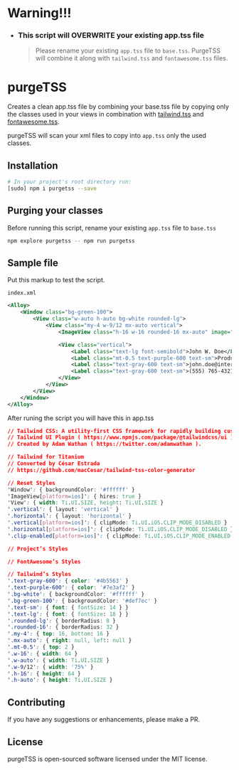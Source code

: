 # Warning!!!
- ### This script will OVERWRITE your existing app.tss file
  > Please rename your existing `app.tss` file to `base.tss`. PurgeTSS will combine it along with `tailwind.tss` and `fontawesome.tss` files.

# purgeTSS
Creates a clean app.tss file by combining your base.tss file by copying only the classes used in your views in combination with [tailwind.tss](https://github.com/macCesar/tailwind-tss-color-generator/blob/master/app.tss) and [fontawesome.tss](https://github.com/macCesar/tailwind-tss-color-generator/blob/master/fontawesome.tss).

purgeTSS will scan your xml files to copy into `app.tss` only the used classes.

## Installation
```bash
# In your project's root directory run:
[sudo] npm i purgetss --save
```

## Purging your classes
Before running this script, rename your existing `app.tss` file to `base.tss`
```bash
npm explore purgetss -- npm run purgetss
```

## Sample file
Put this markup to test the script.

`index.xml`
```xml
<Alloy>
	<Window class="bg-green-100">
		<View class="w-auto h-auto bg-white rounded-lg">
			<View class="my-4 w-9/12 mx-auto vertical">
				<ImageView class="h-16 w-16 rounded-16 mx-auto" image="https://randomuser.me/api/portraits/men/43.jpg" />

				<View class="vertical">
					<Label class="text-lg font-semibold">John W. Doe</Label>
					<Label class="mt-0.5 text-purple-600 text-sm">Product Engineer</Label>
					<Label class="text-gray-600 text-sm">john.doe@internet.com</Label>
					<Label class="text-gray-600 text-sm">(555) 765-4321</Label>
				</View>
			</View>
		</View>
	</Window>
</Alloy>
```

After runing the script you will have this in app.tss
```css
// Tailwind CSS: A utility-first CSS framework for rapidly building custom designs. ( https://tailwindcss.com )
// Tailwind UI Plugin ( https://www.npmjs.com/package/@tailwindcss/ui ).
// Created by Adam Wathan ( https://twitter.com/adamwathan ).

// Tailwind for Titanium
// Converted by César Estrada
// https://github.com/macCesar/tailwind-tss-color-generator

// Reset Styles
'Window': { backgroundColor: '#ffffff' }
'ImageView[platform=ios]': { hires: true }
'View': { width: Ti.UI.SIZE, height: Ti.UI.SIZE }
'.vertical': { layout: 'vertical' }
'.horizontal': { layout: 'horizontal' }
'.vertical[platform=ios]': { clipMode: Ti.UI.iOS.CLIP_MODE_DISABLED }
'.horizontal[platform=ios]': { clipMode: Ti.UI.iOS.CLIP_MODE_DISABLED }
'.clip-enabled[platform=ios]': { clipMode: Ti.UI.iOS.CLIP_MODE_ENABLED }

// Project’s Styles

// FontAwesome’s Styles

// Tailwind’s Styles
'.text-gray-600': { color: '#4b5563' }
'.text-purple-600': { color: '#7e3af2' }
'.bg-white': { backgroundColor: '#ffffff' }
'.bg-green-100': { backgroundColor: '#def7ec' }
'.text-sm': { font: { fontSize: 14 } }
'.text-lg': { font: { fontSize: 18 } }
'.rounded-lg': { borderRadius: 8 }
'.rounded-16': { borderRadius: 32 }
'.my-4': { top: 16, bottom: 16 }
'.mx-auto': { right: null, left: null }
'.mt-0.5': { top: 2 }
'.w-16': { width: 64 }
'.w-auto': { width: Ti.UI.SIZE }
'.w-9/12': { width: '75%' }
'.h-16': { height: 64 }
'.h-auto': { height: Ti.UI.SIZE }
```

## Contributing
If you have any suggestions or enhancements, please make a PR.

## License
purgeTSS is open-sourced software licensed under the MIT license.
